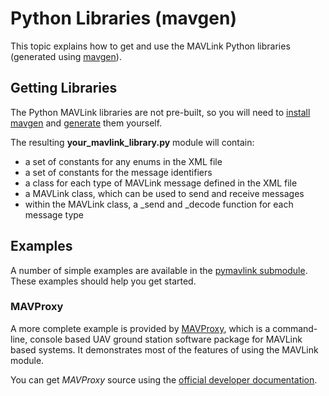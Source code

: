 # Python Libraries (mavgen)

This topic explains how to get and use the MAVLink Python libraries (generated using [mavgen](../getting_started/generate_source.md#mavgen)).

<!-- 
Questions - Do not have to be answered now, but this is placeholder. 
- Where do you get the files
- Where do the files go in project
- How do you include them in your project
- Streams/Channels
- Receiving
- Transmitting
-->

## Getting Libraries

The Python MAVLink libraries are not pre-built, 
so you will need to [install mavgen](../getting_started/installation.md) and [generate](../getting_started/generate_source.md) them yourself. 

The resulting **your_mavlink_library.py** module will contain:

* a set of constants for any enums in the XML file
* a set of constants for the message identifiers
* a class for each type of MAVLink message defined in the XML file
* a MAVLink class, which can be used to send and receive messages
* within the MAVLink class, a _send and _decode function for each message type

<!--  Not clear how to generate docs - Pydoc does not work: https://github.com/ArduPilot/pymavlink/issues/204
## API Documentation

The mavgen generator includes the creation of documentation for all of the MAVLink messages, which is available in the usual python way via pydoc.
--> 

## Examples

A number of simple examples are available in the [pymavlink submodule](https://github.com/ArduPilot/pymavlink/tree/master/examples). These examples should help you get started.


### MAVProxy

A more complete example is provided by [MAVProxy](http://ardupilot.github.io/MAVProxy/html/index.html#), which is a command-line, console based UAV ground station software package for MAVLink based systems. It demonstrates most of the features of using the MAVLink module.

You can get *MAVProxy* source using the [official developer documentation](http://ardupilot.github.io/MAVProxy/html/development/index.html).

